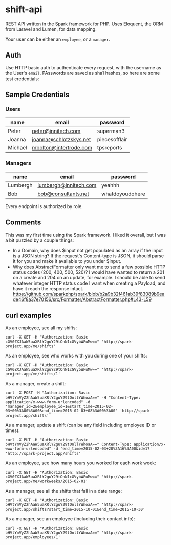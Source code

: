 # shift-api

REST API written in the Spark framework for PHP. Uses Eloquent, the ORM from Laravel and Lumen, for data mapping.

Your user can be either an `employee`, or a `manager`.

## Auth

Use HTTP basic auth to authenticate every request, with the username as the User's `email`. PAsswords are saved as sha1 hashes, so here are some test credentials:

## Sample Credentials

### Users

|name|email|password|
|----|-----|--------|
|Peter|peter@innitech.com|superman3|
|Joanna|joanna@schlotzskys.net|piecesofflair|
|Michael|mbolton@intertrode.com|tpsreports|


### Managers

|name|email|password|
|----|-----|--------|
|Lumbergh|lumbergh@innitech.com|yeahhh|
|Bob|bob@consultants.net|whatdoyoudohere|

Every endpoint is authorized by role.

## Comments

This was my first time using the Spark framework. I liked it overall, but I was a bit puzzled by a couple things:

- In a Domain, why does $input not get populated as an array if the input is a JSON string? If the request's Content-type is JSON, it should parse it for you and make it available to you under $input.
- Why does AbstractFormatter only want me to send a few possible HTTP status codes (200, 400, 500, 520)? I would have wanted to return a 201 on a create and 204 on an update, for example. I should be able to send whatever integer HTTP status code I want when creating a Payload, and have it reach the response intact. https://github.com/sparkphp/spark/blob/b2a9b32f461ab39f83089b9eade46f8a37e70156/src/Formatter/AbstractFormatter.php#L43-L59

## curl examples

As an employee, see all my shifts:
```
curl -X GET -H "Authorization: Basic cGV0ZXJAaW5uaXRlY2guY29tOnN1cGVybWFuMw==" 'http://spark-project.app/me/shifts'
```

As an employee, see who works with you during one of your shifts:
```
curl -X GET -H "Authorization: Basic cGV0ZXJAaW5uaXRlY2guY29tOnN1cGVybWFuMw==" 'http://spark-project.app/me/shifts/1'
```

As a manager, create a shift:
```
curl -X POST -H "Authorization: Basic bHVtYmVyZ2hAaW5uaXRlY2guY29tOnllYWhoaA==" -H "Content-Type: application/x-www-form-urlencoded" -d 'manager_id=2&employee_id=1&start_time=2015-02-03+00%3A00%3A00&end_time=2015-02-03+08%3A00%3A00' 'http://spark-project.app/shifts'
```

As a manager, update a shift (can be any field including employee ID or times):
```
curl -X PUT -H "Authorization: Basic bHVtYmVyZ2hAaW5uaXRlY2guY29tOnllYWhoaA==" Content-Type: application/x-www-form-urlencoded" -d 'end_time=2015-02-03+20%3A16%3A00&id=17' 'http://spark-project.app/shifts'
```

As an employee, see how many hours you worked for each work week:
```
curl -X GET -H "Authorization: Basic cGV0ZXJAaW5uaXRlY2guY29tOnN1cGVybWFuMw==" 'http://spark-project.app/me/workweeks/2015-02-01'
```

As a manager, see all the shifts that fall in a date range:
```
curl -X GET -H "Authorization: Basic bHVtYmVyZ2hAaW5uaXRlY2guY29tOnllYWhoaA==" 'http://spark-project.app/shifts?start_time=2015-10-01&end_time=2015-10-30'
```

As a manager, see an employee (including their contact info):
```
curl -X GET -H "Authorization: Basic bHVtYmVyZ2hAaW5uaXRlY2guY29tOnllYWhoaA==" 'http://spark-project.app/employees/1'
```
